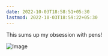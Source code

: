 ```yaml
---
date: 2022-10-03T18:58:51+05:30
lastmod: 2022-10-03T18:59:22+05:30
---
```


This sums up my obsession with pens!

![Image](/img/7c03403aeb5b62949506e07246b48e29.jpg)
